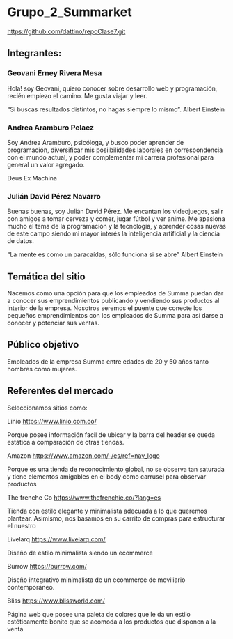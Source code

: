 # Grupo_2_Summarket
https://github.com/dattino/repoClase7.git
## Integrantes:

### Geovani Erney Rivera Mesa 

Hola! soy Geovani, quiero conocer sobre desarrollo web y programación, recién empiezo el camino. Me gusta viajar y leer.

“Si buscas resultados distintos, no hagas siempre lo mismo”. Albert Einstein

### Andrea Aramburo Pelaez

Soy Andrea Aramburo, psicóloga, y busco poder aprender de programación, diversificar mis posiibilidades laborales en correspondencia con el mundo actual, y poder complementar mi carrera profesional para general un valor agregado.

Deus Ex Machina 

### Julián David Pérez Navarro 

Buenas buenas, soy Julián David Pérez. Me encantan los videojuegos, salir con amigos a tomar cerveza y comer, jugar fútbol y ver anime. Me apasiona mucho el tema de la programación y la tecnología, y aprender cosas nuevas de este campo siendo mi mayor interés la inteligencia artificial y la ciencia de datos.

“La mente es como un paracaídas, sólo funciona si se abre” Albert Einstein

## Temática del sitio
Nacemos como una opción para que los empleados de Summa puedan dar a conocer sus emprendimientos publicando y vendiendo sus productos al interior de la empresa. Nosotros seremos el puente que conecte los pequeños emprendimientos con los empleados de Summa para así darse a conocer y potenciar sus ventas. 

## Público objetivo
Empleados de la empresa Summa entre edades de 20 y 50 años tanto hombres como mujeres. 

## Referentes del mercado
Seleccionamos sitios como:

Linio
https://www.linio.com.co/

Porque posee información facil de ubicar y la barra del header se queda estática a comparación de otras tiendas.

Amazon
https://www.amazon.com/-/es/ref=nav_logo

Porque es una tienda de reconocimiento global, no se observa tan saturada y tiene elementos amigables en el body como carrusel para observar productos

The frenche Co
https://www.thefrenchie.co/?lang=es

Tienda con estilo elegante y minimalista adecuada a lo que queremos plantear. Asimismo, nos basamos en su carrito de compras para estructurar el nuestro

Livelarq
https://www.livelarq.com/

Diseño de estilo minimalista siendo un ecommerce

Burrow
https://burrow.com/

Diseño integrativo minimalista de un ecommerce de moviliario contemporáneo. 

Bliss
https://www.blissworld.com/

Página web que posee una paleta de colores que le da un estilo estéticamente bonito que se acomoda a los productos que disponen a la venta
